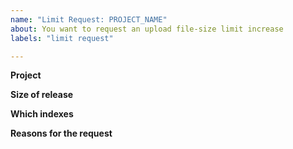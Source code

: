 ```yaml
---
name: "Limit Request: PROJECT_NAME"
about: You want to request an upload file-size limit increase
labels: "limit request"

---
```


<!--
If you can't upload your project's release to PyPI because you're hitting the
upload file size limit, we can sometimes increase your limit.

Make sure you've uploaded at least one release for the project that's under the
limit (a developmental release version number is fine).
-->

**Project**
<!--
Provide the name of the package and a link to its
PyPI page, i.e. https://pypi.org/project/<PROJECT>
-->

**Size of release**
<!--
The size of your release, in megabytes, that is above the limit.
-->

**Which indexes**
<!--
Which index/indexes you need the increase for (PyPI, Test PyPI, or both)
-->

**Reasons for the request**
<!--
A description of the project, and the reason for the additional size.

If you expect your release sizes to increase in the future, mention it here.
-->

